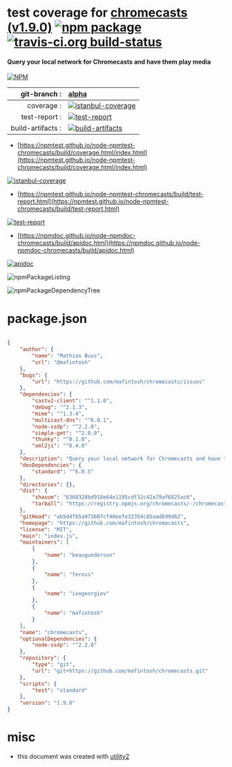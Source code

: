 # test coverage for  [chromecasts (v1.9.0)](https://github.com/mafintosh/chromecasts)  [![npm package](https://img.shields.io/npm/v/npmtest-chromecasts.svg?style=flat-square)](https://www.npmjs.org/package/npmtest-chromecasts) [![travis-ci.org build-status](https://api.travis-ci.org/npmtest/node-npmtest-chromecasts.svg)](https://travis-ci.org/npmtest/node-npmtest-chromecasts)
#### Query your local network for Chromecasts and have them play media

[![NPM](https://nodei.co/npm/chromecasts.png?downloads=true&downloadRank=true&stars=true)](https://www.npmjs.com/package/chromecasts)

| git-branch : | [alpha](https://github.com/npmtest/node-npmtest-chromecasts/tree/alpha)|
|--:|:--|
| coverage : | [![istanbul-coverage](https://npmtest.github.io/node-npmtest-chromecasts/build/coverage.badge.svg)](https://npmtest.github.io/node-npmtest-chromecasts/build/coverage.html/index.html)|
| test-report : | [![test-report](https://npmtest.github.io/node-npmtest-chromecasts/build/test-report.badge.svg)](https://npmtest.github.io/node-npmtest-chromecasts/build/test-report.html)|
| build-artifacts : | [![build-artifacts](https://npmtest.github.io/node-npmtest-chromecasts/glyphicons_144_folder_open.png)](https://github.com/npmtest/node-npmtest-chromecasts/tree/gh-pages/build)|

- [https://npmtest.github.io/node-npmtest-chromecasts/build/coverage.html/index.html](https://npmtest.github.io/node-npmtest-chromecasts/build/coverage.html/index.html)

[![istanbul-coverage](https://npmtest.github.io/node-npmtest-chromecasts/build/screenCapture.buildCi.browser.%252Ftmp%252Fbuild%252Fcoverage.lib.html.png)](https://npmtest.github.io/node-npmtest-chromecasts/build/coverage.html/index.html)

- [https://npmtest.github.io/node-npmtest-chromecasts/build/test-report.html](https://npmtest.github.io/node-npmtest-chromecasts/build/test-report.html)

[![test-report](https://npmtest.github.io/node-npmtest-chromecasts/build/screenCapture.buildCi.browser.%252Ftmp%252Fbuild%252Ftest-report.html.png)](https://npmtest.github.io/node-npmtest-chromecasts/build/test-report.html)

- [https://npmdoc.github.io/node-npmdoc-chromecasts/build/apidoc.html](https://npmdoc.github.io/node-npmdoc-chromecasts/build/apidoc.html)

[![apidoc](https://npmdoc.github.io/node-npmdoc-chromecasts/build/screenCapture.buildCi.browser.%252Ftmp%252Fbuild%252Fapidoc.html.png)](https://npmdoc.github.io/node-npmdoc-chromecasts/build/apidoc.html)

![npmPackageListing](https://npmtest.github.io/node-npmtest-chromecasts/build/screenCapture.npmPackageListing.svg)

![npmPackageDependencyTree](https://npmtest.github.io/node-npmtest-chromecasts/build/screenCapture.npmPackageDependencyTree.svg)



# package.json

```json

{
    "author": {
        "name": "Mathias Buus",
        "url": "@mafintosh"
    },
    "bugs": {
        "url": "https://github.com/mafintosh/chromecasts/issues"
    },
    "dependencies": {
        "castv2-client": "^1.1.0",
        "debug": "^2.1.3",
        "mime": "^1.3.4",
        "multicast-dns": "^6.0.1",
        "node-ssdp": "^2.2.0",
        "simple-get": "^2.0.0",
        "thunky": "^0.1.0",
        "xml2js": "^0.4.8"
    },
    "description": "Query your local network for Chromecasts and have them play media",
    "devDependencies": {
        "standard": "^6.0.5"
    },
    "directories": {},
    "dist": {
        "shasum": "6368328bd918e64e1195cdf32c42a79af6825ac6",
        "tarball": "https://registry.npmjs.org/chromecasts/-/chromecasts-1.9.0.tgz"
    },
    "gitHead": "ab5d4fb5a973b07cf40eefe32354c85aadb99d62",
    "homepage": "https://github.com/mafintosh/chromecasts",
    "license": "MIT",
    "main": "index.js",
    "maintainers": [
        {
            "name": "beaugunderson"
        },
        {
            "name": "feross"
        },
        {
            "name": "ivogeorgiev"
        },
        {
            "name": "mafintosh"
        }
    ],
    "name": "chromecasts",
    "optionalDependencies": {
        "node-ssdp": "^2.2.0"
    },
    "repository": {
        "type": "git",
        "url": "git+https://github.com/mafintosh/chromecasts.git"
    },
    "scripts": {
        "test": "standard"
    },
    "version": "1.9.0"
}
```



# misc
- this document was created with [utility2](https://github.com/kaizhu256/node-utility2)
